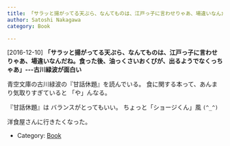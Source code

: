 ```yaml
---
title: 「サラッと揚がってる天ぷら、なんてものは、江戸っ子に言わせりゃあ、場違いなんだね。食った後、油っくさいおくびが、出るようでなくっちゃあ」---古川緑波が面白い
author: Satoshi Nakagawa
category: Book

---
```


[2016-12-10] **「サラッと揚がってる天ぷら、なんてものは、江戸っ子に言わせりゃあ、場違いなんだね。食った後、油っくさいおくびが、出るようでなくっちゃあ」---古川緑波が面白い** 

 青空文庫の古川緑波の『甘話休題』を読んでいる。
食に関する本って、あんまり気取りすぎていると
「や」んなる。

 『甘話休題』は
バランスがとってもいい。
ちょっと「ショージくん」風 `(^_^)`

 洋食屋さんに行きたくなった。

- Category: [Book](https://merapano.github.io/categories.html#Book)

